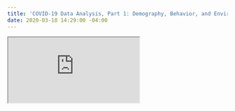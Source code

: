 ```yaml
---
title: 'COVID-19 Data Analysis, Part 1: Demography, Behavior, and Environment'
date: 2020-03-18 14:29:00 -04:00
---
```



<iframe src="https://dai-ictgeo.github.io/covid_19_py/"></iframe>
